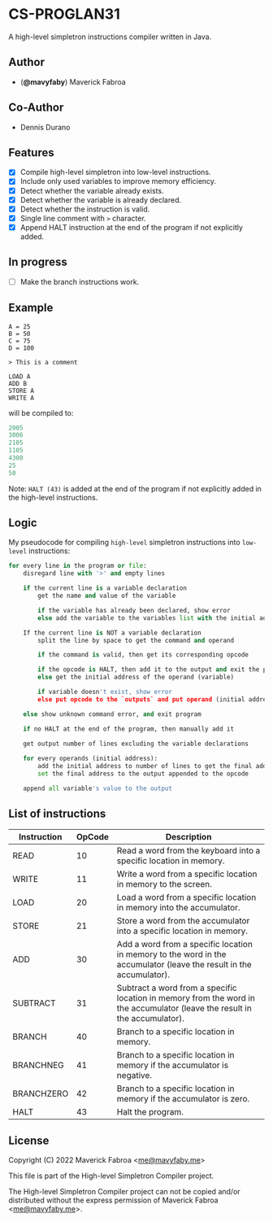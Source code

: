# CS-PROGLAN31

A high-level simpletron instructions compiler written in Java.

## Author

- (**@mavyfaby**) Maverick Fabroa

## Co-Author

- Dennis Durano

## Features

- [x] Compile high-level simpletron into low-level instructions.
- [x] Include only used variables to improve memory efficiency.
- [x] Detect whether the variable already exists.
- [x] Detect whether the variable is already declared.
- [x] Detect whether the instruction is valid.
- [x] Single line comment with `>` character.
- [x] Append HALT instruction at the end of the program if not explicitly added.

## In progress

- [ ] Make the branch instructions work.

## Example

```smp
A = 25
B = 50
C = 75
D = 100

> This is a comment

LOAD A
ADD B
STORE A
WRITE A
```
will be compiled to:

```sml
2005
3006
2105
1105
4300
25
50
```

Note: `HALT (43)` is added at the end of the program if not explicitly added in the high-level instructions.

## Logic

My pseudocode for compiling `high-level` simpletron instructions into `low-level` instructions:


```py
for every line in the program or file:
    disregard line with '>' and empty lines

    if the current line is a variable declaration
        get the name and value of the variable

        if the variable has already been declared, show error
        else add the variable to the variables list with the initial address

    If the current line is NOT a variable declaration
        split the line by space to get the command and operand

        if the command is valid, then get its corresponding opcode

        if the opcode is HALT, then add it to the output and exit the program loop
        else get the initial address of the operand (variable) 

        if variable doesn't exist, show error
        else put opcode to the `outputs` and put operand (initial address) to the `operands`

    else show unknown command error, and exit program

    if no HALT at the end of the program, then manually add it

    get output number of lines excluding the variable declarations
        
    for every operands (initial address):
        add the initial address to number of lines to get the final address of the variable
        set the final address to the output appended to the opcode

    append all variable's value to the output
```

## List of instructions 

| Instruction | OpCode | Description |
| ----------- | ------- | ----------- |
| READ | 10 | Read a word from the keyboard into a specific location in memory. |
| WRITE | 11 | Write a word from a specific location in memory to the screen. |
| LOAD | 20 | Load a word from a specific location in memory into the accumulator. |
| STORE | 21 | Store a word from the accumulator into a specific location in memory. |
| ADD | 30 | Add a word from a specific location in memory to the word in the accumulator (leave the result in the accumulator). |
| SUBTRACT | 31 | Subtract a word from a specific location in memory from the word in the accumulator (leave the result in the accumulator). |
| BRANCH | 40 | Branch to a specific location in memory. |
| BRANCHNEG | 41 | Branch to a specific location in memory if the accumulator is negative. |
| BRANCHZERO | 42 | Branch to a specific location in memory if the accumulator is zero. |
| HALT | 43 | Halt the program. |

## License

Copyright (C) 2022 Maverick Fabroa <<me@mavyfaby.me>>

This file is part of the High-level Simpletron Compiler project.

The High-level Simpletron Compiler project can not be copied and/or distributed without the express
permission of Maverick Fabroa <<me@mavyfaby.me>>.